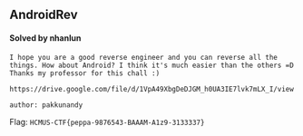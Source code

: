 ## AndroidRev

#### Solved by nhanlun

```
I hope you are a good reverse engineer and you can reverse all the things. How about Android? I think it's much easier than the others =D Thanks my professor for this chall :)

https://drive.google.com/file/d/1VpA49XbgDeDJGM_h0UA3IE7lvk7mLX_I/view

author: pakkunandy
```

Flag: `HCMUS-CTF{peppa-9876543-BAAAM-A1z9-3133337}`

